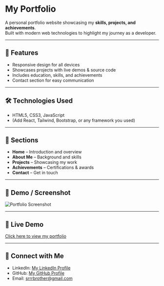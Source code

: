 # My Portfolio

A personal portfolio website showcasing my **skills, projects, and achievements**.  
Built with modern web technologies to highlight my journey as a developer.

---

## 🚀 Features
- Responsive design for all devices  
- Showcases projects with live demos & source code  
- Includes education, skills, and achievements  
- Contact section for easy communication  

---

## 🛠️ Technologies Used
- HTML5, CSS3, JavaScript  
- (Add React, Tailwind, Bootstrap, or any framework you used)  

---

## 📂 Sections
- **Home** – Introduction and overview  
- **About Me** – Background and skills  
- **Projects** – Showcasing my work  
- **Achievements** – Certifications & awards  
- **Contact** – Get in touch  

---

## 📸 Demo / Screenshot
![Portfolio Screenshot](assets/images/sumit2.png)


---

## 🔗 Live Demo
[Click here to view my portfolio](https://your-portfolio-link.com)

---

## 🤝 Connect with Me
- LinkedIn: [My LinkedIn Profile]([https://linkedin.com/in/yourusername](https://www.linkedin.com/in/sumit-raj-83329025b/))  
- GitHub: [My GitHub Profile]([https://github.com/yourusername](https://github.com/Sumit993905))  
- Email: srrrbrother@gmail.com  
